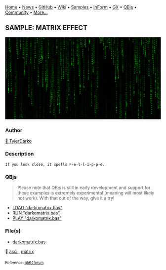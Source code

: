 [Home](https://qb64.com) • [News](../../news.md) • [GitHub](https://github.com/QB64Official/qb64) • [Wiki](https://github.com/QB64Official/qb64/wiki) • [Samples](../../samples.md) • [InForm](../../inform.md) • [GX](../../gx.md) • [QBjs](../../qbjs.md) • [Community](../../community.md) • [More...](../../more.md)

## SAMPLE: MATRIX EFFECT

![darkomatrix.png](img/darkomatrix.png)

### Author

[🐝 TylerDarko](../tylerdarko.md) 

### Description

```text
If you look close, it spells F-e-l-l-i-p-p-e.
```

### QBjs

> Please note that QBjs is still in early development and support for these examples is extremely experimental (meaning will most likely not work). With that out of the way, give it a try!

* [LOAD "darkomatrix.bas"](https://qbjs.org/index.html?src=https://qb64.com/samples/matrix-effect/src/darkomatrix.bas)
* [RUN "darkomatrix.bas"](https://qbjs.org/index.html?mode=auto&src=https://qb64.com/samples/matrix-effect/src/darkomatrix.bas)
* [PLAY "darkomatrix.bas"](https://qbjs.org/index.html?mode=play&src=https://qb64.com/samples/matrix-effect/src/darkomatrix.bas)

### File(s)

* [darkomatrix.bas](src/darkomatrix.bas)

🔗 [ascii](../ascii.md), [matrix](../matrix.md)


<sub>Reference: [qb64forum](https://qb64forum.alephc.xyz/index.php?topic=183.0) </sub>
